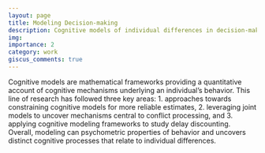 ```yaml
---
layout: page
title: Modeling Decision-making
description: Cognitive models of individual differences in decision-making behavior
img: 
importance: 2
category: work
giscus_comments: true
---
```


Cognitive models are mathematical frameworks providing a quantitative account of cognitive mechanisms underlying an individual’s behavior. This line of research has followed three key areas: 1. approaches towards constraining cognitive models for more reliable estimates, 2. leveraging joint models to uncover mechanisms central to conflict processing, and 3. applying cognitive modeling frameworks to study delay discounting. Overall, modeling can  psychometric properties of behavior and uncovers distinct cognitive processes that relate to individual differences. 
